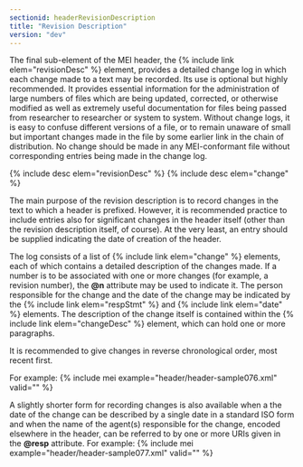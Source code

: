 ```yaml
---
sectionid: headerRevisionDescription
title: "Revision Description"
version: "dev"
---
```


The final sub-element of the MEI header, the {% include link elem="revisionDesc" %} element, provides a detailed change log in which each change made to a text may be recorded. Its use is optional but highly recommended. It provides essential information for the administration of large numbers of files which are being updated, corrected, or otherwise modified as well as extremely useful documentation for files being passed from researcher to researcher or system to system. Without change logs, it is easy to confuse different versions of a file, or to remain unaware of small but important changes made in the file by some earlier link in the chain of distribution. No change should be made in any MEI-conformant file without corresponding entries being made in the change log.

  
{% include desc elem="revisionDesc" %} 
{% include desc elem="change" %} 
 

The main purpose of the revision description is to record changes in the text to which a header is prefixed. However, it is recommended practice to include entries also for significant changes in the header itself (other than the revision description itself, of course). At the very least, an entry should be supplied indicating the date of creation of the header.

The log consists of a list of {% include link elem="change" %} elements, each of which contains a detailed description of the changes made. If a number is to be associated with one or more changes (for example, a revision number), the **@n** attribute may be used to indicate it. The person responsible for the change and the date of the change may be indicated by the {% include link elem="respStmt" %} and {% include link elem="date" %} elements. The description of the change itself is contained within the {% include link elem="changeDesc" %} element, which can hold one or more paragraphs.

It is recommended to give changes in reverse chronological order, most recent first.

For example:
{% include mei example="header/header-sample076.xml" valid="" %}
    
A slightly shorter form for recording changes is also available when a the date of the change can be described by a single date in a standard ISO form and when the name of the agent(s) responsible for the change, encoded elsewhere in the header, can be referred to by one or more URIs given in the **@resp** attribute. For example:
{% include mei example="header/header-sample077.xml" valid="" %}
    